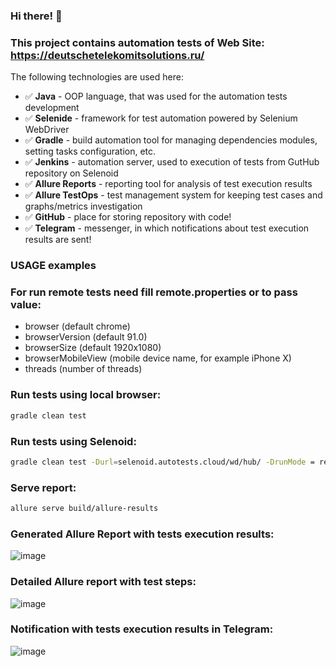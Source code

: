### Hi there! :rocket:

### This project contains automation tests of Web Site: https://deutschetelekomitsolutions.ru/

The following technologies are used here:

* :white_check_mark: **Java**  - OOP language, that was used for the automation tests development
* :white_check_mark: **Selenide** - framework for test automation powered by Selenium WebDriver
* :white_check_mark: **Gradle** - build automation tool for managing dependencies modules, setting tasks configuration, etc.
* :white_check_mark: **Jenkins** - automation server, used to execution of tests from GutHub repository on Selenoid
* :white_check_mark: **Allure Reports** - reporting tool for analysis of test execution results
* :white_check_mark: **Allure TestOps** - test management system for keeping test cases and graphs/metrics investigation
* :white_check_mark: **GitHub** - place for storing repository with code!
* :white_check_mark: **Telegram** - messenger, in which notifications about test execution results are sent!  

### USAGE examples

### For run remote tests need fill remote.properties or to pass value:
* browser (default chrome)
* browserVersion (default 91.0)
* browserSize (default 1920x1080)
* browserMobileView (mobile device name, for example iPhone X)
* threads (number of threads)


### Run tests using local browser:
```bash
gradle clean test
```

### Run tests using Selenoid:
```bash
gradle clean test -Durl=selenoid.autotests.cloud/wd/hub/ -DrunMode = remote
```

### Serve report:
```bash
allure serve build/allure-results
```


### Generated Allure Report with tests execution results:

![image](https://user-images.githubusercontent.com/86851419/129453312-bf3cf433-bf47-41bf-9911-ad306e6b347d.png)

### Detailed Allure report with test steps:

![image](https://user-images.githubusercontent.com/86851419/129453346-568cfcb4-877f-48df-b436-fd37322fc543.png)

### Notification with tests execution results in Telegram:

![image](https://user-images.githubusercontent.com/86851419/129453453-a6131f9c-ad5c-4fe4-949e-5b443ea83b06.png)

